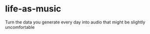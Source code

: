 life-as-music
=============

Turn the data you generate every day into audio that might be slightly uncomfortable
